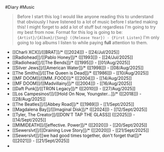 #Diary #Music 
> Before I start this log I would like anyone reading this to understand that obviously I have listened to a lot of music before I started making this! I might forget to add a lot of stuff but regardless I'm going to try my best from now.
> Format for this log is going to be: `{Artist}/{Album}/{Song} ({Release Year}) - {First Listen}`
> I'm only going to log albums I listen to while paying **full** attention to them.

- [[Charli XCX]]/[[BRAT]]/* ([[2024]]) - [[24/Jul/2025]]
- [[Radiohead]]/[[Pablo Honey]]/* ([[1993]]) - [[24/Jul/2025]]
- [[Radiohead]]/[[The Bends]]/* ([[1995]]) - [[01/Aug/2025]]
- [[Silver Jews]]/[[American Water]]/* ([[1998]]) - [[08/Aug/2025]]
- [[The Smiths]]/[[The Queen is Dead]]/* ([[1986]]) - [[10/Aug/2025]]
- [[MF DOOM]]/[[MM..FOOD]]/* ([[2004]]) - [[14/Aug/2025]]
- [[MF DOOM]]/[[Madvillainy]]/* ([[2004]]) - [[16/Aug/2025]]
- [[Daft Punk]]/[[TRON Legacy]]/* ([[2010]]) - [[27/Aug/2025]]
- [[Los Campesinos!]]/[[Hold On Now, Youngster...]]/* ([[2018]]) - [[28/Aug/2025]]
- [[The Beatles]]/[[Abbey Road]]/* ([[1969]]) - [[1/Sept/2025]]
- [[Magdalena Bay]]/[[Imaginal Disk]]/* ([[2024]]) - [[12/Sept/2025]]
- [[Tyler, The Creator]]/[[DON'T TAP THE GLASS]] ([[2025]]) - [[14/Sept/2025]]
- [[MIMIDEATH]]/[[effective. Power]]/* ([[2020]]) - [[20/Sept/2025]]
- [[Sewerslvt]]/[[Draining Love Story]]/* ([[2020]]) - [[21/Sept/2025]]
- [[Sewerslvt]]/[[we had good times together, don't forget that]]/* ([[2021]]) - [[21/Sept/2025]]
- 